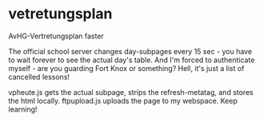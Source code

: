 # vetretungsplan
AvHG-Vertretungsplan faster

The official school server changes day-subpages every 15 sec - you have to wait forever to see the actual day's table.
And I'm forced to authenticate myself - are you guarding Fort Knox or something? Hell, it's just a list of cancelled lessons!

vpheute.js gets the actual subpage, strips the refresh-metatag, and stores the html locally.
ftpupload.js uploads the page to my webspace. Keep learning!
